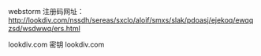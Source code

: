 webstorm 注册码网址：
http://lookdiv.com/nssdh/sereas/sxclo/aloif/smxs/slak/pdoasj/ejekoq/ewqqzsd/wsdwwq/ers.html

lookdiv.com   密钥 lookdiv.com